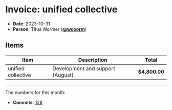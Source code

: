 # Invoice: unified collective

*   **Date**: 2023-10-31
*   **Person**: Titus Wormer ([**@wooorm**](https://github.com/wooorm))

## Items

| Item               | Description                         | Total         |
| ------------------ | ----------------------------------- | ------------- |
| unified collective | Development and support (August) | **$4,800.00** |

***

The numbers for this month:

*   **Commits**: [128](https://github.com/search?q=author%3Awooorm+committer-date%3A%222023-09-30..2023-10-31%22&type=commits)
